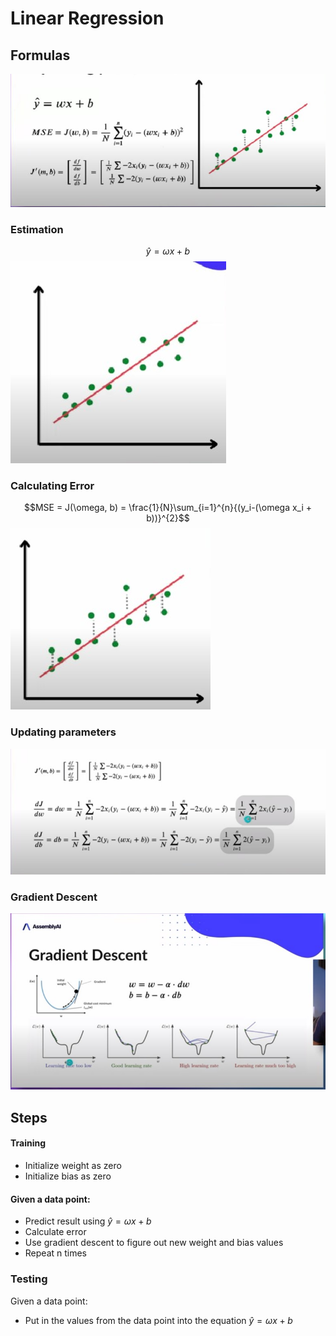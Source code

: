 # Linear Regression

## Formulas

![Formulas](./assets/LR-Formulas.jpg)

### Estimation
$$\hat{y}=\omega{x}+b$$
![Estimation](./assets/LR-Estimation.jpg)
### Calculating Error
$$MSE = J(\omega, b) = \frac{1}{N}\sum_{i=1}^{n}{(y_i-(\omega x_i + b))}^{2}$$
![Calculating Error](./assets/LR-Calculating%20Error.jpg)

### Updating parameters
![Updating Parameters](./assets/LR-Updating%20Parameters.jpg)

### Gradient Descent
![Gradient Descent](./assets/LR-GradientDescent.jpg)

## Steps
#### Training
- Initialize weight as zero
- Initialize bias as zero

#### Given a data point:
- Predict result using $\hat{y}=\omega{x}+b$
- Calculate error
- Use gradient descent to figure out new weight and bias values
- Repeat n times

### Testing  
Given a data point:
- Put in the values from the data point into the equation $\hat{y}=\omega{x}+b$
